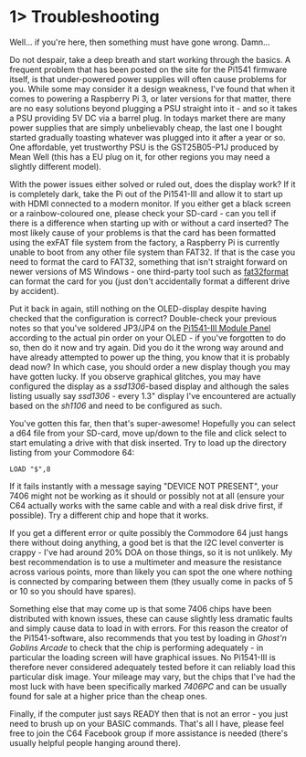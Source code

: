 # 1> Troubleshooting
Well... if you're here, then something must have gone wrong. Damn... 

Do not despair, take a deep breath and start working through the basics. A frequent problem that has been posted on the site for the Pi1541 firmware itself, is that under-powered power supplies will often cause problems for you. While some may consider it a design weakness, I've found that when it comes to powering a Raspberry Pi 3, or later versions for that matter, there are no easy solutions beyond plugging a PSU straight into it - and so it takes a PSU providing 5V DC via a barrel plug. In todays market there are many power supplies that are simply unbelievably cheap, the last one I bought started gradually toasting whatever was plugged into it after a year or so. One affordable, yet trustworthy PSU is the GST25B05-P1J produced by Mean Well (this has a EU plug on it, for other regions you may need a slightly different model).

With the power issues either solved or ruled out, does the display work? If it is completely dark, take the Pi out of the Pi1541-III and allow it to start up with HDMI connected to a modern monitor. If you either get a black screen or a rainbow-coloured one, please check your SD-card - can you tell if there is a difference when starting up with or without a card inserted? The most likely cause of your problems is that the card has been formatted using the exFAT file system from the factory, a Raspberry Pi is currently unable to boot from any other file system than FAT32. If that is the case you need to format the card to FAT32, something that isn't straight forward on newer versions of MS Windows - one third-party tool such as [fat32format](http://ridgecrop.co.uk/index.htm?guiformat.htm) can format the card for you (just don't accidentally format a different drive by accident).

Put it back in again, still nothing on the OLED-display despite having checked that the configuration is correct? Double-check your previous notes so that you've soldered JP3/JP4 on the [Pi1541-III Module Panel](https://github.com/tebl/C64-Pi1541-III/tree/main/C64%20Pi1541-III%20Module%20Panel) according to the actual pin order on your OLED - if you've forgotten to do so, then do it now and try again. Did you do it the wrong way around and have already attempted to power up the thing, you know that it is probably dead now? In which case, you should order a new display though you may have gotten lucky. If you observe graphical glitches, you may have configured the display as a *ssd1306*-based display and although the sales listing usually say *ssd1306* - every 1.3" display I've encountered are actually based on the *sh1106* and need to be configured as such.

You've gotten this far, then that's super-awesome! Hopefully you can select a d64 file from your SD-card, move up/down to the file and click select to start emulating a drive with that disk inserted. Try to load up the directory listing from your Commodore 64:
```
LOAD "$",8
```
If it fails instantly with a message saying "DEVICE NOT PRESENT", your 7406 might not be working as it should or possibly not at all (ensure your C64 actually works with the same cable and with a real disk drive first, if possible). Try a different chip and hope that it works.

If you get a different error or quite possibly the Commodore 64 just hangs there without doing anything, a good bet is that the I2C level converter is crappy - I've had around 20% DOA on those things, so it is not unlikely. My best recommendation is to use a multimeter and measure the resistance across various points, more than likely you can spot the one where nothing is connected by comparing between them (they usually come in packs of 5 or 10 so you should have spares).

Something else that may come up is that some 7406 chips have been distributed with known issues, these can cause slightly less dramatic faults and simply cause data to load in with errors. For this reason the creator of the Pi1541-software, also recommends that you test by loading in *Ghost'n Goblins Arcade* to check that the chip is performing adequately - in particular the loading screen will have graphical issues. No Pi1541-III is therefore never considered adequately tested before it can reliably load this particular disk image. Your mileage may vary, but the chips that I've had the most luck with have been specifically marked *7406PC* and can be usually found for sale at a higher price than the cheap ones.

Finally, if the computer just says READY then that is not an error - you just need to brush up on your BASIC commands. That's all I have, please feel free to join the C64 Facebook group if more assistance is needed (there's usually helpful people hanging around there).